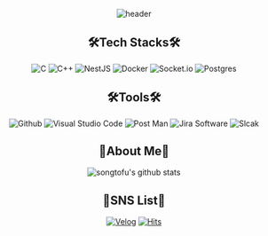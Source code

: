 
<div align="center">

![header](https://capsule-render.vercel.app/api?type=waving&color=auto&height=300&section=header&text=Welcome%20&desc=YeJin's%20Github&fontSize=50)

  ## 🛠Tech Stacks🛠



  ![C](https://img.shields.io/badge/c-A8B9CC.svg?style=for-the-badge&logo=c&logoColor=white)
  ![C++](https://img.shields.io/badge/c++-00599C.svg?style=for-the-badge&logo=C%2B%2B&logoColor=white)
  ![NestJS](https://img.shields.io/badge/NestJS-E0234E.svg?style=for-the-badge&logo=NestJS&logoColor=white)
  ![Docker](https://img.shields.io/badge/Docker-2496ED.svg?style=for-the-badge&logo=Docker&logoColor=white)
  ![Socket.io](https://img.shields.io/badge/Socket.io-010101.svg?style=for-the-badge&logo=Socket.io&logoColor=white)
  ![Postgres](https://img.shields.io/badge/postgres-%23316192.svg?style=for-the-badge&logo=postgresql&logoColor=white)


  ## 🛠Tools🛠


  ![Github](https://img.shields.io/badge/github-181717.svg?style=for-the-badge&logo=Github&logoColor=white)
  ![Visual Studio Code](https://img.shields.io/badge/visual%20Studio%20Code-007ACC.svg?style=for-the-badge&logo=visual%20Studio%20Code&logoColor=white)
  ![Post Man](https://img.shields.io/badge/Postman-FF6C37.svg?style=for-the-badge&logo=Postman&logoColor=white)
  ![Jira Software](https://img.shields.io/badge/Jira%20Software-0052CC.svg?style=for-the-badge&logo=Jira%20Software&logoColor=white) 
  ![Slcak](https://img.shields.io/badge/slack-4A154B.svg?style=for-the-badge&logo=slack&logoColor=white) 

  ## 🍒About Me🍒


  ![songtofu's github stats](https://github-readme-stats.vercel.app/api?username=songtofu&show_icons=true)



  ##  📝SNS List📝


  [![Velog](https://img.shields.io/badge/velog-20C997.svg?style=for-the-badge&logo=velog&logoColor=white&link=https://velog.io/@songtofu)](https://velog.io/@songtofu)
  [![Hits](https://hits.seeyoufarm.com/api/count/incr/badge.svg?url=https%3A%2F%2Fgithub.com%2FSongTofu&count_bg=%23E7CBE7&title_bg=%23B6B6B6&icon=&icon_color=%23E7E7E7&title=hits&edge_flat=false)](https://hits.seeyoufarm.com)
  </div>
